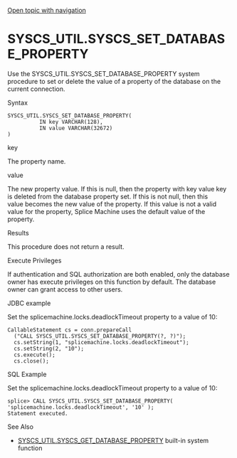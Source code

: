 [Open topic with navigation](../../../index.html#Shared/SQLReference/BuiltInSysProcs/SetDatabaseProperty.html)

<a href="" id="BuiltInSysProcs.SetDatabaseProperty"></a>[]()SYSCS\_UTIL.SYSCS\_SET\_DATABASE\_PROPERTY
======================================================================================================

Use the SYSCS\_UTIL.SYSCS\_SET\_DATABASE\_PROPERTY system procedure to set or delete the value of a property of the database on the current connection.

Syntax

``` FcnSyntax
SYSCS_UTIL.SYSCS_SET_DATABASE_PROPERTY(
          IN key VARCHAR(128),
          IN value VARCHAR(32672)
)
```

key

The property name.

value

The new property value. If this is <span class="CodeFont">null</span>, then the property with key value <span class="CodeFont">key</span> is deleted from the database property set. If this is not <span class="CodeFont">null</span>, then this <span class="CodeFont">value</span> becomes the new value of the property. If this value is not a valid value for the property, Splice Machine uses the default value of the property.

Results

This procedure does not return a result.

Execute Privileges

If authentication and SQL authorization are both enabled, only the database owner has execute privileges on this function by default. The database owner can grant access to other users.

JDBC example

Set the splicemachine.locks.deadlockTimeout property to a value of 10:

``` Example
CallableStatement cs = conn.prepareCall
  ("CALL SYSCS_UTIL.SYSCS_SET_DATABASE_PROPERTY(?, ?)");
  cs.setString(1, "splicemachine.locks.deadlockTimeout");
  cs.setString(2, "10");
  cs.execute();
  cs.close();
```

SQL Example

Set the splicemachine.locks.deadlockTimeout property to a value of 10:

``` Example
splice> CALL SYSCS_UTIL.SYSCS_SET_DATABASE_PROPERTY( 'splicemachine.locks.deadlockTimeout', '10' );
Statement executed.
```

See Also

-   [<span class="CodeFont">SYSCS\_UTIL.SYSCS\_GET\_DATABASE\_PROPERTY</span>](GetDatabaseProperty.html) built-in system function

 


